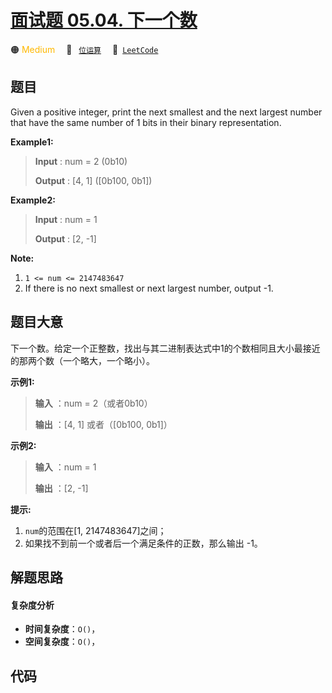 # [面试题 05.04. 下一个数](https://leetcode.cn/problems/closed-number-lcci)

🟠 <font color=#ffb800>Medium</font>&emsp; 🔖&ensp; [`位运算`](/leetcode/outline/tag/bit-manipulation.md)&emsp; 🔗&ensp;[`LeetCode`](https://leetcode.cn/problems/closed-number-lcci)


## 题目

Given a positive integer, print the next smallest and the next largest number
that have the same number of 1 bits in their binary representation.

**Example1:**

> 
> 
> 
> 
> 
> **Input** : num = 2 (0b10)
> 
> **Output** : [4, 1] ([0b100, 0b1])

**Example2:**

> 
> 
> 
> 
> 
> **Input** : num = 1
> 
> **Output** : [2, -1]
> 
> 

**Note:**

  1. `1 <= num <= 2147483647`
  2. If there is no next smallest or next largest number, output -1.


## 题目大意

下一个数。给定一个正整数，找出与其二进制表达式中1的个数相同且大小最接近的那两个数（一个略大，一个略小）。

**示例1:**

> 
> 
> 
> 
> 
> **输入** ：num = 2（或者0b10）
> 
> **输出** ：[4, 1] 或者（[0b100, 0b1]）
> 
> 

**示例2:**

> 
> 
> 
> 
> 
> **输入** ：num = 1
> 
> **输出** ：[2, -1]
> 
> 

**提示:**

  1. `num`的范围在[1, 2147483647]之间；
  2. 如果找不到前一个或者后一个满足条件的正数，那么输出 -1。


## 解题思路

#### 复杂度分析

- **时间复杂度**：`O()`，
- **空间复杂度**：`O()`，

## 代码

```javascript

```